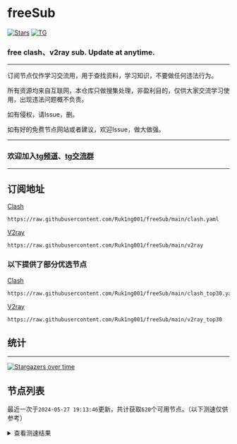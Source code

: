 # freeSub
[![Stars](https://img.shields.io/github/stars/Ruk1ng001/freeSub)](https://github.com/Ruk1ng001/freeSub/stargazers)
[![TG](https://img.shields.io/badge/Telegram-gray?logo=Telegram)](https://t.me/Ruk1ng001)
### free clash、v2ray sub. Update at anytime.

---

订阅节点仅作学习交流用，用于查找资料，学习知识，不要做任何违法行为。

所有资源均来自互联网，本仓库只做搜集处理，非盈利目的，仅供大家交流学习使用，出现违法问题概不负责。

如有侵权，请Issue，删。

如有好的免费节点网站或者建议，欢迎Issue，做大做强。

---

### 欢迎加入[tg频道](https://t.me/Ruk1ng001)、[tg交流群](https://t.me/+-e-b04EE5Cw2NmU1)

---

## 订阅地址
[Clash](https://raw.githubusercontent.com/Ruk1ng001/freeSub/main/clash.yaml)
```
https://raw.githubusercontent.com/Ruk1ng001/freeSub/main/clash.yaml
```
[V2ray](https://raw.githubusercontent.com/Ruk1ng001/freeSub/main/v2ray)
```
https://raw.githubusercontent.com/Ruk1ng001/freeSub/main/v2ray
```
### 以下提供了部分优选节点

[Clash](https://raw.githubusercontent.com/Ruk1ng001/freeSub/main/clash_top30.yaml)
```
https://raw.githubusercontent.com/Ruk1ng001/freeSub/main/clash_top30.yaml
```
[V2ray](https://raw.githubusercontent.com/Ruk1ng001/freeSub/main/v2ray_top30)
```
https://raw.githubusercontent.com/Ruk1ng001/freeSub/main/v2ray_top30
```

## 统计

---

[![Stargazers over time](https://starchart.cc/Ruk1ng001/freeSub.svg)](https://starchart.cc/Ruk1ng001/freeSub)

## 节点列表

最近一次于`2024-05-27 19:13:46`更新，共计获取`620`个可用节点。（以下测速仅供参考）

<details> <summary>查看测速结果</summary>

| 序号 | 节点 | 带宽 | 延迟 |
|:--:|:--:|:--:|:--:|
 | 1 | HK😈github.com/Ruk1ng001_-720872153 | 7.60MB/s | 2475.00ms |
 | 2 | MO😈github.com/Ruk1ng001_1022874864 | 4.91MB/s | 519.00ms |
 | 3 | MO😈github.com/Ruk1ng001_-1450304654 | 4.50MB/s | 495.00ms |
 | 4 | UM😈github.com/Ruk1ng001_78479654 | 4.06MB/s | 340.00ms |
 | 5 | CN😈github.com/Ruk1ng001_40133612 | 4.01MB/s | 662.00ms |
 | 6 | CN😈github.com/Ruk1ng001_-2113948591 | 3.93MB/s | 653.00ms |
 | 7 | CH😈github.com/Ruk1ng001_-459987412 | 3.89MB/s | 621.00ms |
 | 8 | CN😈github.com/Ruk1ng001_824627325 | 3.85MB/s | 733.00ms |
 | 9 | CN😈github.com/Ruk1ng001_-575303118 | 3.85MB/s | 641.00ms |
 | 10 | CN😈github.com/Ruk1ng001_147927958 | 3.83MB/s | 553.00ms |
 | 11 | CH😈github.com/Ruk1ng001_-1086462338 | 3.80MB/s | 589.00ms |
 | 12 | CN😈github.com/Ruk1ng001_-1444052878 | 3.79MB/s | 704.00ms |
 | 13 | CH😈github.com/Ruk1ng001_106310646 | 3.79MB/s | 2545.00ms |
 | 14 | CN😈github.com/Ruk1ng001_-1017574049 | 3.78MB/s | 752.00ms |
 | 15 | CN😈github.com/Ruk1ng001_1755210456 | 3.77MB/s | 631.00ms |
 | 16 | CN😈github.com/Ruk1ng001_248554067 | 3.77MB/s | 704.00ms |
 | 17 | CN😈github.com/Ruk1ng001_590316450 | 3.73MB/s | 491.00ms |
 | 18 | CN😈github.com/Ruk1ng001_1032082977 | 3.72MB/s | 561.00ms |
 | 19 | CN😈github.com/Ruk1ng001_1927071590 | 3.71MB/s | 606.00ms |
 | 20 | CN😈github.com/Ruk1ng001_916681039 | 3.69MB/s | 665.00ms |
 | 21 | CN😈github.com/Ruk1ng001_163791552 | 3.69MB/s | 604.00ms |
 | 22 | UM😈github.com/Ruk1ng001_1456321135 | 3.68MB/s | 379.00ms |
 | 23 | CN😈github.com/Ruk1ng001_660230916 | 3.67MB/s | 521.00ms |
 | 24 | CN😈github.com/Ruk1ng001_1960369821 | 3.67MB/s | 410.00ms |
 | 25 | CN😈github.com/Ruk1ng001_603029658 | 3.62MB/s | 678.00ms |
 | 26 | CN😈github.com/Ruk1ng001_121861259 | 3.62MB/s | 521.00ms |
 | 27 | UM😈github.com/Ruk1ng001_1922543017 | 3.60MB/s | 468.00ms |
 | 28 | CN😈github.com/Ruk1ng001_-1034979795 | 3.48MB/s | 547.00ms |
 | 29 | CN😈github.com/Ruk1ng001_-1045089726 | 3.42MB/s | 565.00ms |
 | 30 | CN😈github.com/Ruk1ng001_-61013056 | 3.37MB/s | 617.00ms |
 | 31 | CN😈github.com/Ruk1ng001_812853130 | 3.28MB/s | 491.00ms |
 | 32 | CN😈github.com/Ruk1ng001_-1234708147 | 3.27MB/s | 521.00ms |
 | 33 | CN😈github.com/Ruk1ng001_-1725807921 | 3.27MB/s | 684.00ms |
 | 34 | CN😈github.com/Ruk1ng001_-866374834 | 3.22MB/s | 362.00ms |
 | 35 | CN😈github.com/Ruk1ng001_1223709870 | 3.22MB/s | 507.00ms |
 | 36 | CN😈github.com/Ruk1ng001_-187814733 | 3.21MB/s | 1631.00ms |
 | 37 | CH😈github.com/Ruk1ng001_1366018323 | 3.20MB/s | 554.00ms |
 | 38 | CN😈github.com/Ruk1ng001_-359419728 | 3.18MB/s | 411.00ms |
 | 39 | CN😈github.com/Ruk1ng001_-1820570870 | 3.18MB/s | 1265.00ms |
 | 40 | CN😈github.com/Ruk1ng001_739256692 | 3.16MB/s | 757.00ms |
 | 41 | CN😈github.com/Ruk1ng001_-152816684 | 3.08MB/s | 641.00ms |
 | 42 | HK😈github.com/Ruk1ng001_1579372612 | 3.08MB/s | 436.00ms |
 | 43 | JP😈github.com/Ruk1ng001_-154105765 | 3.07MB/s | 579.00ms |
 | 44 | TW😈github.com/Ruk1ng001_-1764422007 | 3.06MB/s | 647.00ms |
 | 45 | HK😈github.com/Ruk1ng001_654932439 | 3.05MB/s | 588.00ms |
 | 46 | TW😈github.com/Ruk1ng001_-855092802 | 3.04MB/s | 668.00ms |
 | 47 | UM😈github.com/Ruk1ng001_-54414134 | 3.00MB/s | 491.00ms |
 | 48 | CN😈github.com/Ruk1ng001_537183224 | 3.00MB/s | 798.00ms |
 | 49 | CA😈github.com/Ruk1ng001_239381549 | 2.96MB/s | 654.00ms |
 | 50 | Americas😈github.com/Ruk1ng001_1005029611 | 2.94MB/s | 430.00ms |
 | 51 | CN😈github.com/Ruk1ng001_-699643286 | 2.91MB/s | 681.00ms |
 | 52 | CN😈github.com/Ruk1ng001_-1518005797 | 2.90MB/s | 427.00ms |
 | 53 | CN😈github.com/Ruk1ng001_-616224414 | 2.88MB/s | 560.00ms |
 | 54 | CN😈github.com/Ruk1ng001_-1922129779 | 2.86MB/s | 355.00ms |
 | 55 | CN😈github.com/Ruk1ng001_-1075552899 | 2.79MB/s | 631.00ms |
 | 56 | TW😈github.com/Ruk1ng001_1193376059 | 2.75MB/s | 652.00ms |
 | 57 | Asia😈github.com/Ruk1ng001_637175914 | 2.75MB/s | 583.00ms |
 | 58 | CH😈github.com/Ruk1ng001_-1354406677 | 2.72MB/s | 636.00ms |
 | 59 | JP😈github.com/Ruk1ng001_1145725734 | 2.65MB/s | 586.00ms |
 | 60 | CN😈github.com/Ruk1ng001_-7431999 | 2.62MB/s | 637.00ms |
 | 61 | TW😈github.com/Ruk1ng001_1916592945 | 2.56MB/s | 426.00ms |
 | 62 | JP😈github.com/Ruk1ng001_428867437 | 2.55MB/s | 855.00ms |
 | 63 | HK😈github.com/Ruk1ng001_1460291747 | 2.53MB/s | 615.00ms |
 | 64 | KR😈github.com/Ruk1ng001_-349822655 | 2.52MB/s | 747.00ms |
 | 65 | TW😈github.com/Ruk1ng001_-406124601 | 2.48MB/s | 356.00ms |
 | 66 | CN😈github.com/Ruk1ng001_482506552 | 2.40MB/s | 624.00ms |
 | 67 | Euro😈github.com/Ruk1ng001_1628061005 | 2.38MB/s | 656.00ms |
 | 68 | CN😈github.com/Ruk1ng001_265418649 | 2.36MB/s | 730.00ms |
 | 69 | CN😈github.com/Ruk1ng001_-1036409021 | 2.36MB/s | 642.00ms |
 | 70 | CN😈github.com/Ruk1ng001_2040320646 | 2.36MB/s | 631.00ms |
 | 71 | CN😈github.com/Ruk1ng001_-759104754 | 2.35MB/s | 691.00ms |
 | 72 | SG😈github.com/Ruk1ng001_-2065841208 | 2.34MB/s | 996.00ms |
 | 73 | CN😈github.com/Ruk1ng001_-352071234 | 2.27MB/s | 783.00ms |
 | 74 | CN😈github.com/Ruk1ng001_-1818707261 | 2.25MB/s | 1736.00ms |
 | 75 | Euro😈github.com/Ruk1ng001_-396401532 | 2.25MB/s | 561.00ms |
 | 76 | SG😈github.com/Ruk1ng001_120470051 | 2.23MB/s | 689.00ms |
 | 77 | SG😈github.com/Ruk1ng001_-2026700889 | 2.21MB/s | 1309.00ms |
 | 78 | SG😈github.com/Ruk1ng001_149570347 | 2.20MB/s | 393.00ms |
 | 79 | CA😈github.com/Ruk1ng001_484002641 | 2.11MB/s | 2983.00ms |
 | 80 | CA😈github.com/Ruk1ng001_-101688596 | 2.06MB/s | 688.00ms |
 | 81 | SG😈github.com/Ruk1ng001_-576040174 | 2.06MB/s | 381.00ms |
 | 82 | CN😈github.com/Ruk1ng001_1323890954 | 2.02MB/s | 934.00ms |
 | 83 | SG😈github.com/Ruk1ng001_805306763 | 2.01MB/s | 996.00ms |
 | 84 | CN😈github.com/Ruk1ng001_-2066242510 | 2.01MB/s | 700.00ms |
 | 85 | CN😈github.com/Ruk1ng001_-2055905747 | 1.99MB/s | 908.00ms |
 | 86 | CN😈github.com/Ruk1ng001_-940072104 | 1.99MB/s | 391.00ms |
 | 87 | CN😈github.com/Ruk1ng001_-2087116798 | 1.97MB/s | 759.00ms |
 | 88 | SG😈github.com/Ruk1ng001_2143674631 | 1.96MB/s | 408.00ms |
 | 89 | Other😈github.com/Ruk1ng001_-877574257 | 1.95MB/s | 566.00ms |
 | 90 | JP😈github.com/Ruk1ng001_1569210954 | 1.95MB/s | 759.00ms |
 | 91 | CN😈github.com/Ruk1ng001_1499291798 | 1.93MB/s | 901.00ms |
 | 92 | HK😈github.com/Ruk1ng001_-902241499 | 1.91MB/s | 1846.00ms |
 | 93 | CN😈github.com/Ruk1ng001_1191613788 | 1.87MB/s | 881.00ms |
 | 94 | CN😈github.com/Ruk1ng001_1097642371 | 1.85MB/s | 661.00ms |
 | 95 | SG😈github.com/Ruk1ng001_848727 | 1.83MB/s | 380.00ms |
 | 96 | CH😈github.com/Ruk1ng001_1238702783 | 1.82MB/s | 1941.00ms |
 | 97 | CN😈github.com/Ruk1ng001_-481149240 | 1.81MB/s | 884.00ms |
 | 98 | CN😈github.com/Ruk1ng001_797834581 | 1.81MB/s | 830.00ms |
 | 99 | CN😈github.com/Ruk1ng001_365511842 | 1.80MB/s | 1709.00ms |
 | 100 | TW😈github.com/Ruk1ng001_-1005625977 | 1.78MB/s | 467.00ms |
 | 101 | Other😈github.com/Ruk1ng001_-2134427733 | 1.78MB/s | 423.00ms |
 | 102 | CN😈github.com/Ruk1ng001_508990473 | 1.78MB/s | 1084.00ms |
 | 103 | HK😈github.com/Ruk1ng001_-2071948513 | 1.77MB/s | 1063.00ms |
 | 104 | CA😈github.com/Ruk1ng001_2065344656 | 1.77MB/s | 844.00ms |
 | 105 | Asia😈github.com/Ruk1ng001_420899337 | 1.75MB/s | 566.00ms |
 | 106 | CN😈github.com/Ruk1ng001_1016221803 | 1.74MB/s | 900.00ms |
 | 107 | HK😈github.com/Ruk1ng001_-677114025 | 1.69MB/s | 874.00ms |
 | 108 | CN😈github.com/Ruk1ng001_1279534408 | 1.67MB/s | 662.00ms |
 | 109 | CN😈github.com/Ruk1ng001_-218722073 | 1.66MB/s | 899.00ms |
 | 110 | CN😈github.com/Ruk1ng001_1271067315 | 1.65MB/s | 1823.00ms |
 | 111 | CN😈github.com/Ruk1ng001_1612293333 | 1.64MB/s | 1635.00ms |
 | 112 | CN😈github.com/Ruk1ng001_355517233 | 1.63MB/s | 817.00ms |
 | 113 | CN😈github.com/Ruk1ng001_842113228 | 1.60MB/s | 649.00ms |
 | 114 | CA😈github.com/Ruk1ng001_1754639500 | 1.60MB/s | 836.00ms |
 | 115 | UM😈github.com/Ruk1ng001_228666139 | 1.57MB/s | 654.00ms |
 | 116 | CA😈github.com/Ruk1ng001_-1565290634 | 1.55MB/s | 957.00ms |
 | 117 | UM😈github.com/Ruk1ng001_-1844703029 | 1.54MB/s | 897.00ms |
 | 118 | CA😈github.com/Ruk1ng001_-1829010152 | 1.52MB/s | 1045.00ms |
 | 119 | CA😈github.com/Ruk1ng001_-352530556 | 1.50MB/s | 1022.00ms |
 | 120 | CH😈github.com/Ruk1ng001_193044642 | 1.49MB/s | 540.00ms |
 | 121 | CA😈github.com/Ruk1ng001_-316410428 | 1.48MB/s | 1484.00ms |
 | 122 | CA😈github.com/Ruk1ng001_1253989540 | 1.47MB/s | 1359.00ms |
 | 123 | UM😈github.com/Ruk1ng001_2101794800 | 1.47MB/s | 1435.00ms |
 | 124 | CN😈github.com/Ruk1ng001_-1848383930 | 1.46MB/s | 668.00ms |
 | 125 | UM😈github.com/Ruk1ng001_606544925 | 1.45MB/s | 1534.00ms |
 | 126 | CA😈github.com/Ruk1ng001_-1787101752 | 1.45MB/s | 1795.00ms |
 | 127 | CA😈github.com/Ruk1ng001_-1946523539 | 1.44MB/s | 1645.00ms |
 | 128 | ChatGPT😈github.com/Ruk1ng001_1388672434 | 1.43MB/s | 1976.00ms |
 | 129 | Americas😈github.com/Ruk1ng001_-1578063839 | 1.42MB/s | 1594.00ms |
 | 130 | CN😈github.com/Ruk1ng001_1121528462 | 1.42MB/s | 582.00ms |
 | 131 | FR😈github.com/Ruk1ng001_44088917 | 1.39MB/s | 2072.00ms |
 | 132 | UM😈github.com/Ruk1ng001_1756145984 | 1.37MB/s | 1137.00ms |
 | 133 | CA😈github.com/Ruk1ng001_1024170753 | 1.36MB/s | 1255.00ms |
 | 134 | JP😈github.com/Ruk1ng001_-1696905495 | 1.36MB/s | 1460.00ms |
 | 135 | UM😈github.com/Ruk1ng001_-2100159475 | 1.36MB/s | 941.00ms |
 | 136 | CA😈github.com/Ruk1ng001_1683630258 | 1.35MB/s | 1838.00ms |
 | 137 | JP😈github.com/Ruk1ng001_1704916662 | 1.34MB/s | 1466.00ms |
 | 138 | CN😈github.com/Ruk1ng001_-473564220 | 1.33MB/s | 1190.00ms |
 | 139 | CN😈github.com/Ruk1ng001_-1259784403 | 1.33MB/s | 1756.00ms |
 | 140 | AU😈github.com/Ruk1ng001_725739803 | 1.33MB/s | 2121.00ms |
 | 141 | TW😈github.com/Ruk1ng001_-405288375 | 1.31MB/s | 2999.00ms |
 | 142 | CA😈github.com/Ruk1ng001_-561045334 | 1.30MB/s | 1281.00ms |
 | 143 | CA😈github.com/Ruk1ng001_200979588 | 1.30MB/s | 1466.00ms |
 | 144 | UM😈github.com/Ruk1ng001_-102191318 | 1.30MB/s | 1023.00ms |
 | 145 | UM😈github.com/Ruk1ng001_-1771161537 | 1.30MB/s | 1494.00ms |
 | 146 | CN😈github.com/Ruk1ng001_-945379178 | 1.29MB/s | 787.00ms |
 | 147 | UM😈github.com/Ruk1ng001_926417356 | 1.27MB/s | 1143.00ms |
 | 148 | UM😈github.com/Ruk1ng001_-1671302631 | 1.26MB/s | 2168.00ms |
 | 149 | CA😈github.com/Ruk1ng001_348351728 | 1.26MB/s | 1116.00ms |
 | 150 | UM😈github.com/Ruk1ng001_-618823350 | 1.25MB/s | 1054.00ms |
 | 151 | UM😈github.com/Ruk1ng001_1756663900 | 1.25MB/s | 1405.00ms |
 | 152 | UM😈github.com/Ruk1ng001_-1039305949 | 1.24MB/s | 1070.00ms |
 | 153 | Americas😈github.com/Ruk1ng001_-1494982010 | 1.24MB/s | 1621.00ms |
 | 154 | CA😈github.com/Ruk1ng001_1007607298 | 1.24MB/s | 1572.00ms |
 | 155 | Other😈github.com/Ruk1ng001_1739545870 | 1.24MB/s | 995.00ms |
 | 156 | UM😈github.com/Ruk1ng001_2048089244 | 1.24MB/s | 1688.00ms |
 | 157 | KR😈github.com/Ruk1ng001_-1945634046 | 1.24MB/s | 583.00ms |
 | 158 | CN😈github.com/Ruk1ng001_-932387097 | 1.22MB/s | 506.00ms |
 | 159 | CA😈github.com/Ruk1ng001_-1801597046 | 1.22MB/s | 1456.00ms |
 | 160 | UM😈github.com/Ruk1ng001_-126914302 | 1.21MB/s | 1151.00ms |
 | 161 | CA😈github.com/Ruk1ng001_-325878939 | 1.21MB/s | 1603.00ms |
 | 162 | CA😈github.com/Ruk1ng001_-1928674634 | 1.21MB/s | 1549.00ms |
 | 163 | Other😈github.com/Ruk1ng001_1699862906 | 1.20MB/s | 1076.00ms |
 | 164 | CA😈github.com/Ruk1ng001_-1172884092 | 1.20MB/s | 1262.00ms |
 | 165 | Other😈github.com/Ruk1ng001_-373168241 | 1.19MB/s | 1078.00ms |
 | 166 | CA😈github.com/Ruk1ng001_1762164043 | 1.19MB/s | 2114.00ms |
 | 167 | UM😈github.com/Ruk1ng001_-1853582604 | 1.19MB/s | 2019.00ms |
 | 168 | US😈github.com/Ruk1ng001_2008536902 | 1.19MB/s | 2539.00ms |
 | 169 | CA😈github.com/Ruk1ng001_902126168 | 1.18MB/s | 1677.00ms |
 | 170 | CA😈github.com/Ruk1ng001_-344366880 | 1.18MB/s | 1779.00ms |
 | 171 | Americas😈github.com/Ruk1ng001_-751268571 | 1.16MB/s | 1666.00ms |
 | 172 | CA😈github.com/Ruk1ng001_1709866853 | 1.16MB/s | 1455.00ms |
 | 173 | SE😈github.com/Ruk1ng001_-687713341 | 1.16MB/s | 1515.00ms |
 | 174 | Other😈github.com/Ruk1ng001_-1635302711 | 1.16MB/s | 1252.00ms |
 | 175 | CA😈github.com/Ruk1ng001_-1750334099 | 1.16MB/s | 1669.00ms |
 | 176 | CN😈github.com/Ruk1ng001_946525262 | 1.15MB/s | 748.00ms |
 | 177 | CA😈github.com/Ruk1ng001_1262241565 | 1.15MB/s | 1589.00ms |
 | 178 | CA😈github.com/Ruk1ng001_-1967456951 | 1.15MB/s | 1709.00ms |
 | 179 | UM😈github.com/Ruk1ng001_-296575369 | 1.14MB/s | 1437.00ms |
 | 180 | CA😈github.com/Ruk1ng001_-445362946 | 1.14MB/s | 1540.00ms |
 | 181 | JP😈github.com/Ruk1ng001_1793983509 | 1.14MB/s | 1022.00ms |
 | 182 | CA😈github.com/Ruk1ng001_-12115375 | 1.13MB/s | 1473.00ms |
 | 183 | CA😈github.com/Ruk1ng001_1885262548 | 1.13MB/s | 1568.00ms |
 | 184 | UM😈github.com/Ruk1ng001_341413413 | 1.13MB/s | 1709.00ms |
 | 185 | CA😈github.com/Ruk1ng001_-929620169 | 1.13MB/s | 1487.00ms |
 | 186 | CA😈github.com/Ruk1ng001_577571612 | 1.12MB/s | 1699.00ms |
 | 187 | CH😈github.com/Ruk1ng001_319638692 | 1.12MB/s | 1100.00ms |
 | 188 | CA😈github.com/Ruk1ng001_161369125 | 1.12MB/s | 1721.00ms |
 | 189 | Euro😈github.com/Ruk1ng001_1372504354 | 1.11MB/s | 1523.00ms |
 | 190 | UM😈github.com/Ruk1ng001_799940709 | 1.11MB/s | 1144.00ms |
 | 191 | CA😈github.com/Ruk1ng001_2003495174 | 1.10MB/s | 1604.00ms |
 | 192 | CN😈github.com/Ruk1ng001_-1457532390 | 1.10MB/s | 1362.00ms |
 | 193 | UM😈github.com/Ruk1ng001_-1858370326 | 1.10MB/s | 1167.00ms |
 | 194 | UM😈github.com/Ruk1ng001_664774932 | 1.09MB/s | 1581.00ms |
 | 195 | UK😈github.com/Ruk1ng001_55301319 | 1.08MB/s | 1595.00ms |
 | 196 | Euro😈github.com/Ruk1ng001_-1380826575 | 1.08MB/s | 1113.00ms |
 | 197 | US😈github.com/Ruk1ng001_1196487454 | 1.08MB/s | 988.00ms |
 | 198 | KR😈github.com/Ruk1ng001_1125428472 | 1.07MB/s | 1582.00ms |
 | 199 | CA😈github.com/Ruk1ng001_36226378 | 1.07MB/s | 1937.00ms |
 | 200 | CA😈github.com/Ruk1ng001_476804553 | 1.07MB/s | 1712.00ms |
 | 201 | KR😈github.com/Ruk1ng001_336742953 | 1.06MB/s | 539.00ms |
 | 202 | CN😈github.com/Ruk1ng001_-1687269026 | 1.06MB/s | 1624.00ms |
 | 203 | CA😈github.com/Ruk1ng001_-1296741748 | 1.06MB/s | 1523.00ms |
 | 204 | Asia😈github.com/Ruk1ng001_39863998 | 1.06MB/s | 1152.00ms |
 | 205 | UM😈github.com/Ruk1ng001_-1567207515 | 1.06MB/s | 2291.00ms |
 | 206 | CN😈github.com/Ruk1ng001_1395045429 | 1.05MB/s | 1643.00ms |
 | 207 | UM😈github.com/Ruk1ng001_960327353 | 1.05MB/s | 1487.00ms |
 | 208 | UM😈github.com/Ruk1ng001_373484539 | 1.05MB/s | 1288.00ms |
 | 209 | JP😈github.com/Ruk1ng001_-571946444 | 1.04MB/s | 503.00ms |
 | 210 | CA😈github.com/Ruk1ng001_-2085459911 | 1.04MB/s | 1822.00ms |
 | 211 | SG😈github.com/Ruk1ng001_-442432820 | 1.04MB/s | 474.00ms |
 | 212 | UM😈github.com/Ruk1ng001_-33228127 | 1.04MB/s | 2227.00ms |
 | 213 | UK😈github.com/Ruk1ng001_889969044 | 1.03MB/s | 1611.00ms |
 | 214 | JP😈github.com/Ruk1ng001_762803762 | 1.02MB/s | 402.00ms |
 | 215 | Asia😈github.com/Ruk1ng001_-973268451 | 1.02MB/s | 1184.00ms |
 | 216 | DE😈github.com/Ruk1ng001_1248894480 | 1.02MB/s | 910.00ms |
 | 217 | UM😈github.com/Ruk1ng001_528691366 | 1022.52KB/s | 1561.00ms |
 | 218 | Other😈github.com/Ruk1ng001_-1040721225 | 1021.32KB/s | 2238.00ms |
 | 219 | CA😈github.com/Ruk1ng001_-2013236470 | 1015.58KB/s | 1487.00ms |
 | 220 | CA😈github.com/Ruk1ng001_561995180 | 1014.53KB/s | 1878.00ms |
 | 221 | CN😈github.com/Ruk1ng001_-166473483 | 1009.60KB/s | 684.00ms |
 | 222 | CA😈github.com/Ruk1ng001_692031390 | 1008.05KB/s | 2192.00ms |
 | 223 | Other😈github.com/Ruk1ng001_1486733671 | 1005.63KB/s | 2230.00ms |
 | 224 | Other😈github.com/Ruk1ng001_-1747887570 | 1001.49KB/s | 1636.00ms |
 | 225 | US😈github.com/Ruk1ng001_259287229 | 997.72KB/s | 808.00ms |
 | 226 | Other😈github.com/Ruk1ng001_-1551680723 | 993.73KB/s | 1605.00ms |
 | 227 | CH😈github.com/Ruk1ng001_917122743 | 983.83KB/s | 458.00ms |
 | 228 | JP😈github.com/Ruk1ng001_498883362 | 974.31KB/s | 955.00ms |
 | 229 | CN😈github.com/Ruk1ng001_2121892508 | 969.82KB/s | 631.00ms |
 | 230 | JP😈github.com/Ruk1ng001_-1576785890 | 967.22KB/s | 1200.00ms |
 | 231 | CN😈github.com/Ruk1ng001_-1675632582 | 961.18KB/s | 767.00ms |
 | 232 | FR😈github.com/Ruk1ng001_-1857771266 | 959.15KB/s | 878.00ms |
 | 233 | SG😈github.com/Ruk1ng001_2021478874 | 955.86KB/s | 568.00ms |
 | 234 | US😈github.com/Ruk1ng001_2123305222 | 948.56KB/s | 1049.00ms |
 | 235 | CA😈github.com/Ruk1ng001_1338608767 | 947.30KB/s | 2225.00ms |
 | 236 | US😈github.com/Ruk1ng001_-296477147 | 945.42KB/s | 740.00ms |
 | 237 | RU😈github.com/Ruk1ng001_1143344296 | 945.19KB/s | 939.00ms |
 | 238 | Americas😈github.com/Ruk1ng001_-1780261160 | 945.13KB/s | 1535.00ms |
 | 239 | FR😈github.com/Ruk1ng001_1128113646 | 941.03KB/s | 800.00ms |
 | 240 | US😈github.com/Ruk1ng001_1819111370 | 938.10KB/s | 1350.00ms |
 | 241 | FR😈github.com/Ruk1ng001_1582206346 | 935.81KB/s | 1199.00ms |
 | 242 | Euro😈github.com/Ruk1ng001_1281023043 | 935.65KB/s | 2312.00ms |
 | 243 | Other😈github.com/Ruk1ng001_-49959453 | 935.29KB/s | 2244.00ms |
 | 244 | FR😈github.com/Ruk1ng001_-695916869 | 934.81KB/s | 971.00ms |
 | 245 | FR😈github.com/Ruk1ng001_995614948 | 931.76KB/s | 1007.00ms |
 | 246 | FR😈github.com/Ruk1ng001_-834642622 | 928.86KB/s | 1284.00ms |
 | 247 | CA😈github.com/Ruk1ng001_1170082256 | 927.42KB/s | 1577.00ms |
 | 248 | FR😈github.com/Ruk1ng001_118942455 | 926.78KB/s | 786.00ms |
 | 249 | Euro😈github.com/Ruk1ng001_564143791 | 926.65KB/s | 958.00ms |
 | 250 | US😈github.com/Ruk1ng001_-1437351168 | 925.21KB/s | 709.00ms |
 | 251 | CH😈github.com/Ruk1ng001_-477146493 | 924.42KB/s | 1867.00ms |
 | 252 | GB😈github.com/Ruk1ng001_-773431466 | 923.98KB/s | 1001.00ms |
 | 253 | Other😈github.com/Ruk1ng001_-544250388 | 921.77KB/s | 987.00ms |
 | 254 | CN😈github.com/Ruk1ng001_-364640778 | 920.00KB/s | 1151.00ms |
 | 255 | CA😈github.com/Ruk1ng001_931801712 | 918.36KB/s | 1529.00ms |
 | 256 | FR😈github.com/Ruk1ng001_1428602512 | 916.97KB/s | 1331.00ms |
 | 257 | FR😈github.com/Ruk1ng001_2090908757 | 912.38KB/s | 953.00ms |
 | 258 | FR😈github.com/Ruk1ng001_-549524324 | 912.19KB/s | 989.00ms |
 | 259 | FR😈github.com/Ruk1ng001_-1611703640 | 912.17KB/s | 836.00ms |
 | 260 | FR😈github.com/Ruk1ng001_1837942177 | 911.38KB/s | 817.00ms |
 | 261 | FR😈github.com/Ruk1ng001_2045795544 | 911.04KB/s | 1636.00ms |
 | 262 | JP😈github.com/Ruk1ng001_839126155 | 910.57KB/s | 898.00ms |
 | 263 | FR😈github.com/Ruk1ng001_589236884 | 910.24KB/s | 960.00ms |
 | 264 | GB😈github.com/Ruk1ng001_-69782193 | 910.16KB/s | 924.00ms |
 | 265 | FR😈github.com/Ruk1ng001_-390927278 | 908.28KB/s | 983.00ms |
 | 266 | US😈github.com/Ruk1ng001_-9489481 | 907.72KB/s | 744.00ms |
 | 267 | FR😈github.com/Ruk1ng001_-771843790 | 907.11KB/s | 1042.00ms |
 | 268 | FR😈github.com/Ruk1ng001_1458109122 | 906.61KB/s | 1844.00ms |
 | 269 | CA😈github.com/Ruk1ng001_-1982420643 | 902.79KB/s | 1487.00ms |
 | 270 | FR😈github.com/Ruk1ng001_1511055292 | 901.66KB/s | 960.00ms |
 | 271 | CA😈github.com/Ruk1ng001_-1615409974 | 900.70KB/s | 1683.00ms |
 | 272 | CA😈github.com/Ruk1ng001_1184940032 | 899.51KB/s | 1757.00ms |
 | 273 | FR😈github.com/Ruk1ng001_738482068 | 897.68KB/s | 860.00ms |
 | 274 | CA😈github.com/Ruk1ng001_184998897 | 895.82KB/s | 1673.00ms |
 | 275 | US😈github.com/Ruk1ng001_-1273765949 | 893.23KB/s | 734.00ms |
 | 276 | FR😈github.com/Ruk1ng001_1183638361 | 892.34KB/s | 1417.00ms |
 | 277 | QA😈github.com/Ruk1ng001_723949620 | 890.89KB/s | 910.00ms |
 | 278 | US😈github.com/Ruk1ng001_856347142 | 889.14KB/s | 1173.00ms |
 | 279 | FR😈github.com/Ruk1ng001_1037780964 | 888.71KB/s | 819.00ms |
 | 280 | CA😈github.com/Ruk1ng001_850726388 | 886.15KB/s | 1574.00ms |
 | 281 | FR😈github.com/Ruk1ng001_1810107631 | 883.78KB/s | 834.00ms |
 | 282 | FR😈github.com/Ruk1ng001_-1728010228 | 883.25KB/s | 815.00ms |
 | 283 | US😈github.com/Ruk1ng001_-885095444 | 882.35KB/s | 1040.00ms |
 | 284 | US😈github.com/Ruk1ng001_790854164 | 882.16KB/s | 735.00ms |
 | 285 | DE😈github.com/Ruk1ng001_-1322037127 | 881.31KB/s | 1022.00ms |
 | 286 | DE😈github.com/Ruk1ng001_531880606 | 879.66KB/s | 986.00ms |
 | 287 | FR😈github.com/Ruk1ng001_-1255259185 | 879.60KB/s | 1039.00ms |
 | 288 | PL😈github.com/Ruk1ng001_-1541685197 | 873.39KB/s | 847.00ms |
 | 289 | US😈github.com/Ruk1ng001_-1506833023 | 869.90KB/s | 818.00ms |
 | 290 | US😈github.com/Ruk1ng001_152166326 | 868.72KB/s | 903.00ms |
 | 291 | FR😈github.com/Ruk1ng001_1540704172 | 867.39KB/s | 781.00ms |
 | 292 | FR😈github.com/Ruk1ng001_1086922309 | 866.89KB/s | 1387.00ms |
 | 293 | FR😈github.com/Ruk1ng001_-1663307983 | 865.01KB/s | 780.00ms |
 | 294 | FR😈github.com/Ruk1ng001_607364820 | 864.91KB/s | 1015.00ms |
 | 295 | FR😈github.com/Ruk1ng001_628145102 | 864.88KB/s | 1017.00ms |
 | 296 | PL😈github.com/Ruk1ng001_1723266525 | 864.69KB/s | 1298.00ms |
 | 297 | FR😈github.com/Ruk1ng001_2079344206 | 863.48KB/s | 819.00ms |
 | 298 | FR😈github.com/Ruk1ng001_1645611922 | 863.27KB/s | 958.00ms |
 | 299 | CH😈github.com/Ruk1ng001_536822818 | 863.18KB/s | 1600.00ms |
 | 300 | FR😈github.com/Ruk1ng001_1514432225 | 862.73KB/s | 1017.00ms |
 | 301 | FR😈github.com/Ruk1ng001_1158107128 | 862.45KB/s | 982.00ms |
 | 302 | FR😈github.com/Ruk1ng001_-903392398 | 862.41KB/s | 1006.00ms |
 | 303 | FR😈github.com/Ruk1ng001_-790404634 | 862.18KB/s | 1001.00ms |
 | 304 | Other😈github.com/Ruk1ng001_-1349057652 | 861.15KB/s | 881.00ms |
 | 305 | FR😈github.com/Ruk1ng001_631136814 | 860.79KB/s | 1129.00ms |
 | 306 | CA😈github.com/Ruk1ng001_59539427 | 858.46KB/s | 1504.00ms |
 | 307 | FR😈github.com/Ruk1ng001_-552765619 | 856.28KB/s | 1804.00ms |
 | 308 | US😈github.com/Ruk1ng001_-192344495 | 855.47KB/s | 1154.00ms |
 | 309 | PL😈github.com/Ruk1ng001_-211707764 | 854.33KB/s | 1080.00ms |
 | 310 | FR😈github.com/Ruk1ng001_1063657475 | 854.19KB/s | 835.00ms |
 | 311 | RU😈github.com/Ruk1ng001_-1896600768 | 853.19KB/s | 1054.00ms |
 | 312 | FR😈github.com/Ruk1ng001_-726199911 | 853.08KB/s | 1023.00ms |
 | 313 | FR😈github.com/Ruk1ng001_-379124212 | 853.07KB/s | 1005.00ms |
 | 314 | CN😈github.com/Ruk1ng001_1785598139 | 853.04KB/s | 1954.00ms |
 | 315 | PL😈github.com/Ruk1ng001_-1202310742 | 852.25KB/s | 855.00ms |
 | 316 | CA😈github.com/Ruk1ng001_-1734462663 | 851.36KB/s | 1519.00ms |
 | 317 | Other😈github.com/Ruk1ng001_-846571678 | 851.31KB/s | 999.00ms |
 | 318 | FR😈github.com/Ruk1ng001_-416544445 | 850.48KB/s | 823.00ms |
 | 319 | GB😈github.com/Ruk1ng001_1243069065 | 848.66KB/s | 1226.00ms |
 | 320 | PL😈github.com/Ruk1ng001_2061265995 | 848.57KB/s | 891.00ms |
 | 321 | FR😈github.com/Ruk1ng001_2065431990 | 847.73KB/s | 1628.00ms |
 | 322 | FR😈github.com/Ruk1ng001_-373948873 | 846.08KB/s | 818.00ms |
 | 323 | FR😈github.com/Ruk1ng001_1547493110 | 845.90KB/s | 819.00ms |
 | 324 | PL😈github.com/Ruk1ng001_610010861 | 845.14KB/s | 831.00ms |
 | 325 | Other😈github.com/Ruk1ng001_-102557906 | 843.66KB/s | 1054.00ms |
 | 326 | FR😈github.com/Ruk1ng001_-1815876387 | 840.68KB/s | 875.00ms |
 | 327 | PL😈github.com/Ruk1ng001_977269022 | 838.46KB/s | 850.00ms |
 | 328 | PL😈github.com/Ruk1ng001_-1159664716 | 836.15KB/s | 1044.00ms |
 | 329 | PL😈github.com/Ruk1ng001_-158651700 | 834.72KB/s | 864.00ms |
 | 330 | PL😈github.com/Ruk1ng001_1940271397 | 833.57KB/s | 886.00ms |
 | 331 | PL😈github.com/Ruk1ng001_-2129147082 | 832.57KB/s | 867.00ms |
 | 332 | PL😈github.com/Ruk1ng001_369549477 | 829.01KB/s | 1051.00ms |
 | 333 | CN😈github.com/Ruk1ng001_1207210027 | 827.41KB/s | 947.00ms |
 | 334 | PL😈github.com/Ruk1ng001_-78977996 | 826.55KB/s | 1093.00ms |
 | 335 | FR😈github.com/Ruk1ng001_789564023 | 826.45KB/s | 838.00ms |
 | 336 | PL😈github.com/Ruk1ng001_936188442 | 825.04KB/s | 865.00ms |
 | 337 | US😈github.com/Ruk1ng001_-424472426 | 824.37KB/s | 787.00ms |
 | 338 | CA😈github.com/Ruk1ng001_-367652200 | 822.84KB/s | 2009.00ms |
 | 339 | RU😈github.com/Ruk1ng001_-2055365855 | 821.97KB/s | 1022.00ms |
 | 340 | PL😈github.com/Ruk1ng001_-1364677211 | 818.86KB/s | 845.00ms |
 | 341 | US😈github.com/Ruk1ng001_1878698898 | 818.59KB/s | 733.00ms |
 | 342 | FR😈github.com/Ruk1ng001_1972596040 | 817.55KB/s | 797.00ms |
 | 343 | CA😈github.com/Ruk1ng001_704849787 | 817.52KB/s | 1605.00ms |
 | 344 | US😈github.com/Ruk1ng001_912629114 | 816.07KB/s | 1170.00ms |
 | 345 | TW😈github.com/Ruk1ng001_961392496 | 815.50KB/s | 1808.00ms |
 | 346 | Euro😈github.com/Ruk1ng001_411896381 | 810.31KB/s | 2232.00ms |
 | 347 | US😈github.com/Ruk1ng001_750938217 | 808.50KB/s | 784.00ms |
 | 348 | FR😈github.com/Ruk1ng001_331755800 | 808.03KB/s | 817.00ms |
 | 349 | RU😈github.com/Ruk1ng001_475304406 | 807.57KB/s | 1005.00ms |
 | 350 | CA😈github.com/Ruk1ng001_-582961225 | 807.30KB/s | 1527.00ms |
 | 351 | CN😈github.com/Ruk1ng001_1654191573 | 806.47KB/s | 1241.00ms |
 | 352 | PL😈github.com/Ruk1ng001_2090955147 | 805.91KB/s | 879.00ms |
 | 353 | US😈github.com/Ruk1ng001_34491053 | 805.16KB/s | 730.00ms |
 | 354 | CA😈github.com/Ruk1ng001_-737938593 | 804.40KB/s | 1543.00ms |
 | 355 | FR😈github.com/Ruk1ng001_475009219 | 804.16KB/s | 1846.00ms |
 | 356 | CA😈github.com/Ruk1ng001_663807944 | 799.20KB/s | 1570.00ms |
 | 357 | IE😈github.com/Ruk1ng001_-1480892333 | 798.48KB/s | 1024.00ms |
 | 358 | PL😈github.com/Ruk1ng001_-1975363469 | 797.34KB/s | 855.00ms |
 | 359 | CN😈github.com/Ruk1ng001_-1628510844 | 790.60KB/s | 1258.00ms |
 | 360 | CH😈github.com/Ruk1ng001_1964030541 | 790.56KB/s | 733.00ms |
 | 361 | US😈github.com/Ruk1ng001_1108544810 | 785.81KB/s | 780.00ms |
 | 362 | CN😈github.com/Ruk1ng001_1002144043 | 784.50KB/s | 1325.00ms |
 | 363 | CN😈github.com/Ruk1ng001_50248640 | 783.89KB/s | 1413.00ms |
 | 364 | CN😈github.com/Ruk1ng001_-1134318855 | 779.57KB/s | 1242.00ms |
 | 365 | CN😈github.com/Ruk1ng001_-460487453 | 774.33KB/s | 1258.00ms |
 | 366 | PL😈github.com/Ruk1ng001_-1728090304 | 774.10KB/s | 1137.00ms |
 | 367 | PL😈github.com/Ruk1ng001_-728563756 | 773.18KB/s | 859.00ms |
 | 368 | FR😈github.com/Ruk1ng001_-1556674725 | 771.28KB/s | 986.00ms |
 | 369 | FR😈github.com/Ruk1ng001_-349638492 | 769.25KB/s | 1165.00ms |
 | 370 | CN😈github.com/Ruk1ng001_-1784601529 | 763.15KB/s | 821.00ms |
 | 371 | DE😈github.com/Ruk1ng001_-1624215251 | 760.69KB/s | 972.00ms |
 | 372 | JP😈github.com/Ruk1ng001_-1550569535 | 759.83KB/s | 868.00ms |
 | 373 | CN😈github.com/Ruk1ng001_-6495429 | 751.59KB/s | 584.00ms |
 | 374 | GB😈github.com/Ruk1ng001_-1336301803 | 748.38KB/s | 752.00ms |
 | 375 | FR😈github.com/Ruk1ng001_955397849 | 747.36KB/s | 990.00ms |
 | 376 | CH😈github.com/Ruk1ng001_1233879076 | 743.06KB/s | 756.00ms |
 | 377 | FR😈github.com/Ruk1ng001_1300892440 | 742.76KB/s | 811.00ms |
 | 378 | CA😈github.com/Ruk1ng001_1791391889 | 737.59KB/s | 2723.00ms |
 | 379 | GB😈github.com/Ruk1ng001_-1964018986 | 735.71KB/s | 716.00ms |
 | 380 | US😈github.com/Ruk1ng001_-725807403 | 733.66KB/s | 1758.00ms |
 | 381 | IE😈github.com/Ruk1ng001_-255456764 | 732.40KB/s | 995.00ms |
 | 382 | CN😈github.com/Ruk1ng001_-1874646533 | 731.90KB/s | 1360.00ms |
 | 383 | GB😈github.com/Ruk1ng001_-2123012980 | 729.01KB/s | 746.00ms |
 | 384 | GB😈github.com/Ruk1ng001_-1570583276 | 728.49KB/s | 750.00ms |
 | 385 | CN😈github.com/Ruk1ng001_1147771961 | 724.01KB/s | 1320.00ms |
 | 386 | GB😈github.com/Ruk1ng001_-484638467 | 720.41KB/s | 740.00ms |
 | 387 | FR😈github.com/Ruk1ng001_-2096321756 | 719.67KB/s | 802.00ms |
 | 388 | PL😈github.com/Ruk1ng001_1550423410 | 719.32KB/s | 1066.00ms |
 | 389 | CN😈github.com/Ruk1ng001_1616468470 | 718.37KB/s | 976.00ms |
 | 390 | HK😈github.com/Ruk1ng001_1025544294 | 717.81KB/s | 1132.00ms |
 | 391 | CN😈github.com/Ruk1ng001_495783260 | 714.15KB/s | 1817.00ms |
 | 392 | GB😈github.com/Ruk1ng001_-1780153314 | 713.68KB/s | 757.00ms |
 | 393 | US😈github.com/Ruk1ng001_1650935518 | 712.37KB/s | 779.00ms |
 | 394 | PL😈github.com/Ruk1ng001_-398873572 | 709.83KB/s | 859.00ms |
 | 395 | CN😈github.com/Ruk1ng001_1881309047 | 707.11KB/s | 1384.00ms |
 | 396 | PL😈github.com/Ruk1ng001_121942279 | 704.94KB/s | 822.00ms |
 | 397 | CN😈github.com/Ruk1ng001_-1782810545 | 701.88KB/s | 1542.00ms |
 | 398 | CN😈github.com/Ruk1ng001_1988319447 | 700.77KB/s | 2614.00ms |
 | 399 | UM😈github.com/Ruk1ng001_724979402 | 694.61KB/s | 2183.00ms |
 | 400 | NL😈github.com/Ruk1ng001_-159133177 | 691.26KB/s | 1176.00ms |
 | 401 | CN😈github.com/Ruk1ng001_1704349606 | 689.40KB/s | 427.00ms |
 | 402 | CN😈github.com/Ruk1ng001_-2101205013 | 684.20KB/s | 522.00ms |
 | 403 | CA😈github.com/Ruk1ng001_-2111222179 | 678.51KB/s | 2524.00ms |
 | 404 | UM😈github.com/Ruk1ng001_2003068921 | 677.89KB/s | 1093.00ms |
 | 405 | US😈github.com/Ruk1ng001_1402334384 | 673.47KB/s | 913.00ms |
 | 406 | CH😈github.com/Ruk1ng001_2647284 | 667.13KB/s | 1899.00ms |
 | 407 | US😈github.com/Ruk1ng001_2013146544 | 666.74KB/s | 780.00ms |
 | 408 | CH😈github.com/Ruk1ng001_-1094585714 | 663.98KB/s | 775.00ms |
 | 409 | UM😈github.com/Ruk1ng001_459534470 | 659.47KB/s | 1120.00ms |
 | 410 | CH😈github.com/Ruk1ng001_-1538600201 | 658.60KB/s | 985.00ms |
 | 411 | CA😈github.com/Ruk1ng001_-1689549925 | 656.89KB/s | 2477.00ms |
 | 412 | GB😈github.com/Ruk1ng001_2030097115 | 656.64KB/s | 935.00ms |
 | 413 | SG😈github.com/Ruk1ng001_982740961 | 649.33KB/s | 386.00ms |
 | 414 | CA😈github.com/Ruk1ng001_1672226511 | 647.68KB/s | 928.00ms |
 | 415 | TW😈github.com/Ruk1ng001_-2135311037 | 644.10KB/s | 1984.00ms |
 | 416 | SG😈github.com/Ruk1ng001_-869093871 | 639.45KB/s | 485.00ms |
 | 417 | GB😈github.com/Ruk1ng001_1995584695 | 639.44KB/s | 926.00ms |
 | 418 | US😈github.com/Ruk1ng001_1490566360 | 634.72KB/s | 762.00ms |
 | 419 | CA😈github.com/Ruk1ng001_-1893894373 | 634.24KB/s | 931.00ms |
 | 420 | US😈github.com/Ruk1ng001_-127118485 | 633.93KB/s | 817.00ms |
 | 421 | FR😈github.com/Ruk1ng001_903307473 | 630.95KB/s | 1012.00ms |
 | 422 | FR😈github.com/Ruk1ng001_-1326948871 | 629.44KB/s | 1196.00ms |
 | 423 | CN😈github.com/Ruk1ng001_-792038463 | 625.55KB/s | 954.00ms |
 | 424 | FI😈github.com/Ruk1ng001_366730994 | 621.01KB/s | 1339.00ms |
 | 425 | US😈github.com/Ruk1ng001_-765959289 | 613.20KB/s | 1250.00ms |
 | 426 | CN😈github.com/Ruk1ng001_-398884630 | 603.25KB/s | 1082.00ms |
 | 427 | JP😈github.com/Ruk1ng001_1671761707 | 599.36KB/s | 670.00ms |
 | 428 | CN😈github.com/Ruk1ng001_1801039735 | 595.38KB/s | 1113.00ms |
 | 429 | FR😈github.com/Ruk1ng001_-634455245 | 588.00KB/s | 1971.00ms |
 | 430 | CN😈github.com/Ruk1ng001_-537046450 | 582.89KB/s | 879.00ms |
 | 431 | RU😈github.com/Ruk1ng001_815983057 | 581.14KB/s | 1072.00ms |
 | 432 | NL😈github.com/Ruk1ng001_613294342 | 570.99KB/s | 1189.00ms |
 | 433 | GB😈github.com/Ruk1ng001_746654693 | 569.78KB/s | 916.00ms |
 | 434 | TW😈github.com/Ruk1ng001_-414360870 | 568.94KB/s | 1414.00ms |
 | 435 | GB😈github.com/Ruk1ng001_-183753107 | 567.19KB/s | 928.00ms |
 | 436 | FR😈github.com/Ruk1ng001_-1182933090 | 567.10KB/s | 2021.00ms |
 | 437 | CA😈github.com/Ruk1ng001_1548902291 | 564.62KB/s | 1669.00ms |
 | 438 | CA😈github.com/Ruk1ng001_-1287843981 | 564.49KB/s | 1898.00ms |
 | 439 | PL😈github.com/Ruk1ng001_-625168074 | 564.26KB/s | 1115.00ms |
 | 440 | PL😈github.com/Ruk1ng001_506080190 | 562.69KB/s | 1059.00ms |
 | 441 | JP😈github.com/Ruk1ng001_786748730 | 554.82KB/s | 2167.00ms |
 | 442 | US😈github.com/Ruk1ng001_1483712645 | 545.92KB/s | 976.00ms |
 | 443 | PL😈github.com/Ruk1ng001_232560701 | 545.01KB/s | 1057.00ms |
 | 444 | UM😈github.com/Ruk1ng001_-2100351759 | 537.96KB/s | 1190.00ms |
 | 445 | PL😈github.com/Ruk1ng001_190978668 | 534.54KB/s | 1059.00ms |
 | 446 | US😈github.com/Ruk1ng001_1697733170 | 533.00KB/s | 1679.00ms |
 | 447 | PL😈github.com/Ruk1ng001_-1409690240 | 531.53KB/s | 1195.00ms |
 | 448 | CN😈github.com/Ruk1ng001_1843838071 | 530.79KB/s | 1854.00ms |
 | 449 | CN😈github.com/Ruk1ng001_825794549 | 522.09KB/s | 714.00ms |
 | 450 | CA😈github.com/Ruk1ng001_-2122501714 | 508.54KB/s | 1729.00ms |
 | 451 | UM😈github.com/Ruk1ng001_-903366862 | 507.80KB/s | 2075.00ms |
 | 452 | CN😈github.com/Ruk1ng001_-1894441488 | 505.37KB/s | 649.00ms |
 | 453 | UM😈github.com/Ruk1ng001_-234558492 | 504.54KB/s | 1852.00ms |
 | 454 | CA😈github.com/Ruk1ng001_403432722 | 495.28KB/s | 2228.00ms |
 | 455 | CN😈github.com/Ruk1ng001_705449927 | 494.81KB/s | 1723.00ms |
 | 456 | PL😈github.com/Ruk1ng001_72585541 | 488.48KB/s | 890.00ms |
 | 457 | TW😈github.com/Ruk1ng001_823365205 | 486.20KB/s | 406.00ms |
 | 458 | Other😈github.com/Ruk1ng001_-27306152 | 486.14KB/s | 496.00ms |
 | 459 | Other😈github.com/Ruk1ng001_1816838256 | 473.07KB/s | 1836.00ms |
 | 460 | CA😈github.com/Ruk1ng001_-429227192 | 472.23KB/s | 1900.00ms |
 | 461 | PL😈github.com/Ruk1ng001_658470245 | 471.91KB/s | 880.00ms |
 | 462 | Other😈github.com/Ruk1ng001_1437376725 | 467.56KB/s | 1042.00ms |
 | 463 | JP😈github.com/Ruk1ng001_563420303 | 453.13KB/s | 616.00ms |
 | 464 | RU😈github.com/Ruk1ng001_-982537021 | 445.23KB/s | 1042.00ms |
 | 465 | CN😈github.com/Ruk1ng001_-315924638 | 439.24KB/s | 1462.00ms |
 | 466 | US😈github.com/Ruk1ng001_462758045 | 437.87KB/s | 1031.00ms |
 | 467 | US😈github.com/Ruk1ng001_518744170 | 431.87KB/s | 1484.00ms |
 | 468 | Asia😈github.com/Ruk1ng001_745024524 | 422.64KB/s | 1983.00ms |
 | 469 | CA😈github.com/Ruk1ng001_-745706713 | 420.95KB/s | 2092.00ms |
 | 470 | KZ😈github.com/Ruk1ng001_-1044332435 | 413.54KB/s | 1070.00ms |
 | 471 | CN😈github.com/Ruk1ng001_1996931643 | 412.47KB/s | 742.00ms |
 | 472 | CA😈github.com/Ruk1ng001_-2076773110 | 412.40KB/s | 1944.00ms |
 | 473 | DE😈github.com/Ruk1ng001_1120994943 | 408.60KB/s | 1202.00ms |
 | 474 | CA😈github.com/Ruk1ng001_1362513501 | 407.03KB/s | 2100.00ms |
 | 475 | CA😈github.com/Ruk1ng001_383300484 | 404.52KB/s | 1876.00ms |
 | 476 | CA😈github.com/Ruk1ng001_-1472012229 | 402.94KB/s | 2131.00ms |
 | 477 | HK😈github.com/Ruk1ng001_1296158411 | 401.95KB/s | 1372.00ms |
 | 478 | CA😈github.com/Ruk1ng001_1397889987 | 400.38KB/s | 1487.00ms |
 | 479 | CN😈github.com/Ruk1ng001_-1491040901 | 396.74KB/s | 1531.00ms |
 | 480 | CN😈github.com/Ruk1ng001_538467453 | 396.14KB/s | 1072.00ms |
 | 481 | UM😈github.com/Ruk1ng001_-357077676 | 388.13KB/s | 1891.00ms |
 | 482 | CN😈github.com/Ruk1ng001_-1255103907 | 387.18KB/s | 2786.00ms |
 | 483 | UM😈github.com/Ruk1ng001_-71894913 | 385.65KB/s | 2276.00ms |
 | 484 | JP😈github.com/Ruk1ng001_-1855966365 | 381.21KB/s | 1230.00ms |
 | 485 | CA😈github.com/Ruk1ng001_1334994463 | 373.65KB/s | 1317.00ms |
 | 486 | CN😈github.com/Ruk1ng001_-1569915122 | 371.61KB/s | 1549.00ms |
 | 487 | US😈github.com/Ruk1ng001_-465892498 | 371.33KB/s | 980.00ms |
 | 488 | US😈github.com/Ruk1ng001_-1298904919 | 364.05KB/s | 838.00ms |
 | 489 | UM😈github.com/Ruk1ng001_-1986465562 | 360.78KB/s | 1172.00ms |
 | 490 | UM😈github.com/Ruk1ng001_1034331182 | 347.09KB/s | 1249.00ms |
 | 491 | UM😈github.com/Ruk1ng001_1472351678 | 346.35KB/s | 1115.00ms |
 | 492 | Other😈github.com/Ruk1ng001_-1373054185 | 344.95KB/s | 2349.00ms |
 | 493 | CN😈github.com/Ruk1ng001_2106876713 | 339.71KB/s | 1514.00ms |
 | 494 | PE😈github.com/Ruk1ng001_-795583104 | 333.58KB/s | 1471.00ms |
 | 495 | US😈github.com/Ruk1ng001_142620190 | 332.39KB/s | 1606.00ms |
 | 496 | PE😈github.com/Ruk1ng001_-1919745203 | 331.92KB/s | 1488.00ms |
 | 497 | US😈github.com/Ruk1ng001_411653294 | 331.32KB/s | 937.00ms |
 | 498 | PL😈github.com/Ruk1ng001_1730099612 | 329.59KB/s | 1017.00ms |
 | 499 | US😈github.com/Ruk1ng001_-1248491955 | 329.21KB/s | 1523.00ms |
 | 500 | PL😈github.com/Ruk1ng001_1391354938 | 328.01KB/s | 1723.00ms |
 | 501 | CA😈github.com/Ruk1ng001_-1008720777 | 324.38KB/s | 381.00ms |
 | 502 | CA😈github.com/Ruk1ng001_-964437350 | 317.94KB/s | 2507.00ms |
 | 503 | Other😈github.com/Ruk1ng001_-1605186074 | 315.61KB/s | 876.00ms |
 | 504 | Americas😈github.com/Ruk1ng001_1295306959 | 310.50KB/s | 2957.00ms |
 | 505 | Asia😈github.com/Ruk1ng001_-2100637865 | 306.04KB/s | 1073.00ms |
 | 506 | PL😈github.com/Ruk1ng001_805204726 | 301.46KB/s | 865.00ms |
 | 507 | HK😈github.com/Ruk1ng001_-1608408967 | 294.69KB/s | 1074.00ms |
 | 508 | SG😈github.com/Ruk1ng001_-844109077 | 293.43KB/s | 576.00ms |
 | 509 | Other😈github.com/Ruk1ng001_658831828 | 286.44KB/s | 1354.00ms |
 | 510 | PL😈github.com/Ruk1ng001_-1389362920 | 279.99KB/s | 1044.00ms |
 | 511 | GB😈github.com/Ruk1ng001_1211492476 | 275.32KB/s | 998.00ms |
 | 512 | JP😈github.com/Ruk1ng001_1087148705 | 271.95KB/s | 664.00ms |
 | 513 | JP😈github.com/Ruk1ng001_1190651620 | 271.59KB/s | 1356.00ms |
 | 514 | TW😈github.com/Ruk1ng001_1090519050 | 270.95KB/s | 1644.00ms |
 | 515 | CN😈github.com/Ruk1ng001_-509761480 | 270.02KB/s | 695.00ms |
 | 516 | PL😈github.com/Ruk1ng001_-274181699 | 263.39KB/s | 1483.00ms |
 | 517 | CA😈github.com/Ruk1ng001_2091039423 | 254.89KB/s | 2045.00ms |
 | 518 | UM😈github.com/Ruk1ng001_2054894954 | 251.24KB/s | 1154.00ms |
 | 519 | Americas😈github.com/Ruk1ng001_-907697603 | 247.41KB/s | 1324.00ms |
 | 520 | PL😈github.com/Ruk1ng001_-72080606 | 242.52KB/s | 883.00ms |
 | 521 | UM😈github.com/Ruk1ng001_592070767 | 229.12KB/s | 680.00ms |
 | 522 | PL😈github.com/Ruk1ng001_-404911409 | 228.75KB/s | 1212.00ms |
 | 523 | GB😈github.com/Ruk1ng001_153628593 | 225.90KB/s | 948.00ms |
 | 524 | GB😈github.com/Ruk1ng001_1896073365 | 225.48KB/s | 1209.00ms |
 | 525 | PL😈github.com/Ruk1ng001_-336020870 | 225.16KB/s | 1154.00ms |
 | 526 | CH😈github.com/Ruk1ng001_1616343917 | 219.76KB/s | 683.00ms |
 | 527 | CA😈github.com/Ruk1ng001_-1721250408 | 214.34KB/s | 2442.00ms |
 | 528 | PL😈github.com/Ruk1ng001_1939085576 | 209.60KB/s | 864.00ms |
 | 529 | CA😈github.com/Ruk1ng001_-1612557920 | 209.19KB/s | 1477.00ms |
 | 530 | PL😈github.com/Ruk1ng001_153672896 | 209.05KB/s | 1480.00ms |
 | 531 | Other😈github.com/Ruk1ng001_-1926231278 | 207.89KB/s | 1999.00ms |
 | 532 | PL😈github.com/Ruk1ng001_-967417382 | 207.61KB/s | 863.00ms |
 | 533 | UM😈github.com/Ruk1ng001_-1090185355 | 197.92KB/s | 2012.00ms |
 | 534 | CN😈github.com/Ruk1ng001_1274728189 | 197.26KB/s | 2024.00ms |
 | 535 | CA😈github.com/Ruk1ng001_-1115842090 | 196.41KB/s | 2812.00ms |
 | 536 | CA😈github.com/Ruk1ng001_-617535767 | 195.11KB/s | 2452.00ms |
 | 537 | PL😈github.com/Ruk1ng001_-711640898 | 193.97KB/s | 1605.00ms |
 | 538 | RU😈github.com/Ruk1ng001_1716306703 | 193.18KB/s | 1096.00ms |
 | 539 | PL😈github.com/Ruk1ng001_25403157 | 192.03KB/s | 1841.00ms |
 | 540 | PL😈github.com/Ruk1ng001_1472696902 | 191.21KB/s | 1251.00ms |
 | 541 | CN😈github.com/Ruk1ng001_1574116117 | 188.22KB/s | 1479.00ms |
 | 542 | Euro😈github.com/Ruk1ng001_-999976788 | 181.29KB/s | 1903.00ms |
 | 543 | PL😈github.com/Ruk1ng001_727207495 | 180.14KB/s | 1738.00ms |
 | 544 | CN😈github.com/Ruk1ng001_512660006 | 178.54KB/s | 918.00ms |
 | 545 | CN😈github.com/Ruk1ng001_706619102 | 170.94KB/s | 1037.00ms |
 | 546 | CA😈github.com/Ruk1ng001_-435876698 | 170.45KB/s | 2155.00ms |
 | 547 | Euro😈github.com/Ruk1ng001_45319295 | 168.34KB/s | 2034.00ms |
 | 548 | DE😈github.com/Ruk1ng001_1260164472 | 168.00KB/s | 957.00ms |
 | 549 | CH😈github.com/Ruk1ng001_-324042234 | 166.56KB/s | 817.00ms |
 | 550 | CN😈github.com/Ruk1ng001_-1403292259 | 164.71KB/s | 1736.00ms |
 | 551 | CN😈github.com/Ruk1ng001_1072448742 | 163.52KB/s | 2295.00ms |
 | 552 | JP😈github.com/Ruk1ng001_118365489 | 163.17KB/s | 1440.00ms |
 | 553 | SG😈github.com/Ruk1ng001_-1967551594 | 162.26KB/s | 643.00ms |
 | 554 | CN😈github.com/Ruk1ng001_-626842329 | 161.95KB/s | 1740.00ms |
 | 555 | SG😈github.com/Ruk1ng001_578114619 | 161.80KB/s | 1691.00ms |
 | 556 | PL😈github.com/Ruk1ng001_-495237546 | 156.64KB/s | 1826.00ms |
 | 557 | ZA😈github.com/Ruk1ng001_447077478 | 154.61KB/s | 1228.00ms |
 | 558 | JP😈github.com/Ruk1ng001_2004102139 | 154.39KB/s | 1807.00ms |
 | 559 | CA😈github.com/Ruk1ng001_-451474164 | 153.33KB/s | 1981.00ms |
 | 560 | CN😈github.com/Ruk1ng001_1745480673 | 152.69KB/s | 1752.00ms |
 | 561 | Other😈github.com/Ruk1ng001_-1555121432 | 148.96KB/s | 1682.00ms |
 | 562 | PL😈github.com/Ruk1ng001_1125987866 | 148.10KB/s | 2117.00ms |
 | 563 | CA😈github.com/Ruk1ng001_440479925 | 145.75KB/s | 1547.00ms |
 | 564 | JP😈github.com/Ruk1ng001_-1683044959 | 144.47KB/s | 795.00ms |
 | 565 | FR😈github.com/Ruk1ng001_1907252038 | 144.40KB/s | 2826.00ms |
 | 566 | SG😈github.com/Ruk1ng001_1955180033 | 144.30KB/s | 1015.00ms |
 | 567 | Euro😈github.com/Ruk1ng001_679359252 | 142.24KB/s | 1314.00ms |
 | 568 | CA😈github.com/Ruk1ng001_1227252987 | 142.21KB/s | 534.00ms |
 | 569 | KR😈github.com/Ruk1ng001_907012939 | 138.98KB/s | 1046.00ms |
 | 570 | FR😈github.com/Ruk1ng001_-451065233 | 138.07KB/s | 2427.00ms |
 | 571 | CN😈github.com/Ruk1ng001_1852900992 | 137.91KB/s | 1821.00ms |
 | 572 | UM😈github.com/Ruk1ng001_-890602426 | 137.20KB/s | 1784.00ms |
 | 573 | CN😈github.com/Ruk1ng001_500747398 | 136.76KB/s | 1859.00ms |
 | 574 | CN😈github.com/Ruk1ng001_571172852 | 136.35KB/s | 1941.00ms |
 | 575 | JP😈github.com/Ruk1ng001_1938509145 | 135.09KB/s | 878.00ms |
 | 576 | CA😈github.com/Ruk1ng001_-971398023 | 129.70KB/s | 2600.00ms |
 | 577 | HK😈github.com/Ruk1ng001_-1620562702 | 127.50KB/s | 1395.00ms |
 | 578 | Other😈github.com/Ruk1ng001_-1297579895 | 126.94KB/s | 2254.00ms |
 | 579 | CN😈github.com/Ruk1ng001_74945954 | 125.13KB/s | 1945.00ms |
 | 580 | GB😈github.com/Ruk1ng001_-930683319 | 124.50KB/s | 945.00ms |
 | 581 | JP😈github.com/Ruk1ng001_-1057562907 | 123.22KB/s | 1513.00ms |
 | 582 | CN😈github.com/Ruk1ng001_906394546 | 119.70KB/s | 1235.00ms |
 | 583 | PL😈github.com/Ruk1ng001_-547751795 | 119.07KB/s | 2751.00ms |
 | 584 | PL😈github.com/Ruk1ng001_-140596146 | 118.02KB/s | 1586.00ms |
 | 585 | PL😈github.com/Ruk1ng001_-1673573971 | 116.57KB/s | 2726.00ms |
 | 586 | CN😈github.com/Ruk1ng001_1756240449 | 116.08KB/s | 669.00ms |
 | 587 | CA😈github.com/Ruk1ng001_-1279732692 | 112.22KB/s | 2083.00ms |
 | 588 | US😈github.com/Ruk1ng001_616046202 | 112.20KB/s | 1329.00ms |
 | 589 | SG😈github.com/Ruk1ng001_-414846659 | 112.11KB/s | 2156.00ms |
 | 590 | CN😈github.com/Ruk1ng001_1794592592 | 108.85KB/s | 1352.00ms |
 | 591 | CN😈github.com/Ruk1ng001_1673641397 | 107.34KB/s | 926.00ms |
 | 592 | CN😈github.com/Ruk1ng001_-1929284633 | 96.59KB/s | 1229.00ms |
 | 593 | CH😈github.com/Ruk1ng001_-1815815015 | 94.16KB/s | 1426.00ms |
 | 594 | CA😈github.com/Ruk1ng001_-509759922 | 91.60KB/s | 2416.00ms |
 | 595 | UM😈github.com/Ruk1ng001_-166003399 | 91.56KB/s | 2316.00ms |
 | 596 | CN😈github.com/Ruk1ng001_838451797 | 88.27KB/s | 1565.00ms |
 | 597 | UM😈github.com/Ruk1ng001_899571250 | 88.22KB/s | 2395.00ms |
 | 598 | UM😈github.com/Ruk1ng001_796916901 | 88.21KB/s | 839.00ms |
 | 599 | CH😈github.com/Ruk1ng001_-1369929479 | 87.71KB/s | 2191.00ms |
 | 600 | CH😈github.com/Ruk1ng001_-826177220 | 86.81KB/s | 1519.00ms |
 | 601 | CN😈github.com/Ruk1ng001_-1885305412 | 86.71KB/s | 2570.00ms |
 | 602 | PL😈github.com/Ruk1ng001_-2115041744 | 84.46KB/s | 2526.00ms |
 | 603 | JP😈github.com/Ruk1ng001_2136171247 | 84.36KB/s | 1584.00ms |
 | 604 | US😈github.com/Ruk1ng001_1311581631 | 83.45KB/s | 1099.00ms |
 | 605 | PL😈github.com/Ruk1ng001_628322009 | 77.51KB/s | 2259.00ms |
 | 606 | TR😈github.com/Ruk1ng001_-267301251 | 75.60KB/s | 1052.00ms |
 | 607 | CN😈github.com/Ruk1ng001_-492377739 | 74.86KB/s | 1761.00ms |
 | 608 | TW😈github.com/Ruk1ng001_1949834308 | 74.53KB/s | 2819.00ms |
 | 609 | SG😈github.com/Ruk1ng001_-1504072867 | 70.97KB/s | 2791.00ms |
 | 610 | CN😈github.com/Ruk1ng001_-989331525 | 69.52KB/s | 1861.00ms |
 | 611 | GB😈github.com/Ruk1ng001_-1526380163 | 68.78KB/s | 918.00ms |
 | 612 | CA😈github.com/Ruk1ng001_695868137 | 67.34KB/s | 1166.00ms |
 | 613 | CH😈github.com/Ruk1ng001_-986139876 | 67.23KB/s | 2067.00ms |
 | 614 | HK😈github.com/Ruk1ng001_70921623 | 65.28KB/s | 2385.00ms |
 | 615 | CH😈github.com/Ruk1ng001_-1709017580 | 64.23KB/s | 2976.00ms |
 | 616 | UM😈github.com/Ruk1ng001_-1462378433 | 64.04KB/s | 2397.00ms |
 | 617 | RU😈github.com/Ruk1ng001_2136017145 | 63.21KB/s | 1095.00ms |
 | 618 | HK😈github.com/Ruk1ng001_-939848921 | 62.54KB/s | 2145.00ms |
 | 619 | CA😈github.com/Ruk1ng001_-1423780774 | 62.40KB/s | 2526.00ms |
 | 620 | CA😈github.com/Ruk1ng001_-813066338 | 55.31KB/s | 2465.00ms |


</details>